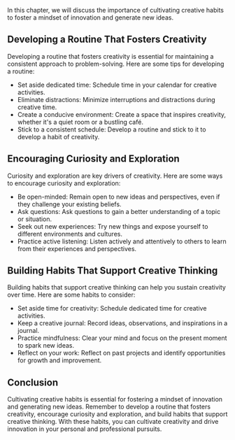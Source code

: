 
In this chapter, we will discuss the importance of cultivating creative habits to foster a mindset of innovation and generate new ideas.

Developing a Routine That Fosters Creativity
--------------------------------------------

Developing a routine that fosters creativity is essential for maintaining a consistent approach to problem-solving. Here are some tips for developing a routine:

* Set aside dedicated time: Schedule time in your calendar for creative activities.
* Eliminate distractions: Minimize interruptions and distractions during creative time.
* Create a conducive environment: Create a space that inspires creativity, whether it's a quiet room or a bustling café.
* Stick to a consistent schedule: Develop a routine and stick to it to develop a habit of creativity.

Encouraging Curiosity and Exploration
-------------------------------------

Curiosity and exploration are key drivers of creativity. Here are some ways to encourage curiosity and exploration:

* Be open-minded: Remain open to new ideas and perspectives, even if they challenge your existing beliefs.
* Ask questions: Ask questions to gain a better understanding of a topic or situation.
* Seek out new experiences: Try new things and expose yourself to different environments and cultures.
* Practice active listening: Listen actively and attentively to others to learn from their experiences and perspectives.

Building Habits That Support Creative Thinking
----------------------------------------------

Building habits that support creative thinking can help you sustain creativity over time. Here are some habits to consider:

* Set aside time for creativity: Schedule dedicated time for creative activities.
* Keep a creative journal: Record ideas, observations, and inspirations in a journal.
* Practice mindfulness: Clear your mind and focus on the present moment to spark new ideas.
* Reflect on your work: Reflect on past projects and identify opportunities for growth and improvement.

Conclusion
----------

Cultivating creative habits is essential for fostering a mindset of innovation and generating new ideas. Remember to develop a routine that fosters creativity, encourage curiosity and exploration, and build habits that support creative thinking. With these habits, you can cultivate creativity and drive innovation in your personal and professional pursuits.
